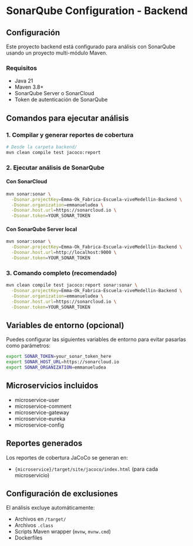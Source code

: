 # SonarQube Configuration - Backend

## Configuración

Este proyecto backend está configurado para análisis con SonarQube usando un proyecto multi-módulo Maven.

### Requisitos

- Java 21
- Maven 3.8+
- SonarQube Server o SonarCloud
- Token de autenticación de SonarQube

## Comandos para ejecutar análisis

### 1. Compilar y generar reportes de cobertura

```bash
# Desde la carpeta backend/
mvn clean compile test jacoco:report
```

### 2. Ejecutar análisis de SonarQube

#### Con SonarCloud
```bash
mvn sonar:sonar \
  -Dsonar.projectKey=Emma-Ok_Fabrica-Escuela-viveMedellin-Backend \
  -Dsonar.organization=emmanueludea \
  -Dsonar.host.url=https://sonarcloud.io \
  -Dsonar.token=YOUR_SONAR_TOKEN
```

#### Con SonarQube Server local
```bash
mvn sonar:sonar \
  -Dsonar.projectKey=Emma-Ok_Fabrica-Escuela-viveMedellin-Backend \
  -Dsonar.host.url=http://localhost:9000 \
  -Dsonar.token=YOUR_SONAR_TOKEN
```

### 3. Comando completo (recomendado)
```bash
mvn clean compile test jacoco:report sonar:sonar \
  -Dsonar.projectKey=Emma-Ok_Fabrica-Escuela-viveMedellin-Backend \
  -Dsonar.organization=emmanueludea \
  -Dsonar.host.url=https://sonarcloud.io \
  -Dsonar.token=YOUR_SONAR_TOKEN
```

## Variables de entorno (opcional)

Puedes configurar las siguientes variables de entorno para evitar pasarlas como parámetros:

```bash
export SONAR_TOKEN=your_sonar_token_here
export SONAR_HOST_URL=https://sonarcloud.io
export SONAR_ORGANIZATION=emmanueludea
```

## Microservicios incluidos

- microservice-user
- microservice-comment  
- microservice-gateway
- microservice-eureka
- microservice-config

## Reportes generados

Los reportes de cobertura JaCoCo se generan en:
- `{microservice}/target/site/jacoco/index.html` (para cada microservicio)

## Configuración de exclusiones

El análisis excluye automáticamente:
- Archivos en `/target/`
- Archivos `.class`
- Scripts Maven wrapper (`mvnw`, `mvnw.cmd`)
- Dockerfiles 